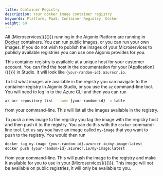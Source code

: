 ```yaml
---
title: Container Registry
description: Your docker image container registry
keywords: Platform, PaaS, Container Registry, Docker
weight: 60
---
```


All [Microservices]({{<ref microservice>}}) running in the Aigonix Platform are running in [Docker](https://www.docker.com/) containers. You can run public images, or you can run your own images. If you do not wish to publish the images of your Microservices to publicly available registries you can use one Aigonix provides for you.

This container registry is available at a unique host for your customer account. You can find the host in the documentation for your [Application]({{<ref application>}}) in Studio. It will look like `{your-random-id}.azurecr.io`.

To list what images are available in the registry you can navigate to the container-registry in Aigonix Studio, or you use the `az` command-line tool. You will need to log in to the Azure CLI and then you can run

```bash
az acr repository list --name {your-random-id} -o table
```

from your command-line. This will list all the images available in the registry.

To push a new image to the registry you tag the image with the registry host and then push it to the registry. You can do this with the `docker` command-line tool. Let us say you have an image called `my-image` that you want to push to the registry. You would then run

```bash
docker tag my-image {your-random-id}.azurecr.io/my-image:latest
docker push {your-random-id}.azurecr.io/my-image:latest
```

from your command-line. This will push the image to the registry and make it available for you to use in your [Microservices]({{<ref microservice>}}). This image will not be available on public registries, it will only be available to you.
